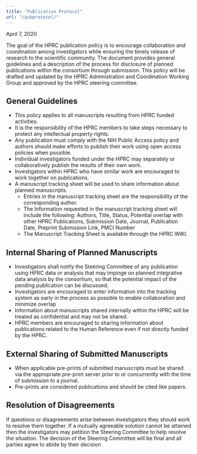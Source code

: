 ```yaml
---
title: "Publication Protocol"
url: "/pubprotocol/"
---
```


 April 7, 2020

The goal of the HPRC publication policy is to encourage collaboration and coordination among investigators while ensuring the timely release of research to the scientific community.  The document provides general guidelines and a description of the process for disclosure of planned publications within the consortium through submission.  This policy will be drafted and updated by the HPRC Administration and Coordination Working Group and approved by the HPRC steering committee.

## General Guidelines
- This policy applies to all manuscripts resulting from HPRC funded activities.
- It is the responsibility of the HPRC members to take steps necessary to protect any intellectual property rights.
- Any publication must comply with the NIH Public Access policy and authors should make efforts to publish their work using open access policies when possible.
- Individual investigators funded under the HPRC may separately or collaboratively publish the results of their own work.
- Investigators within HPRC who have similar work are encouraged to work together on publications.
- A manuscript tracking sheet will be used to share information about planned manuscripts.
    - Entries in the manuscript tracking sheet are the responsibility of the corresponding author.
    - The Information requested in the manuscript tracking sheet will include the following:  Authors, Title, Status, Potential overlap with other HPRC Publications, Submission Date, Journal, Publication Date, Preprint Submission Link, PMCI Number
    - The Manuscript Tracking Sheet is available through the HPRC WIKI.


## Internal Sharing of Planned Manuscripts
- Investigators shall notify the Steering Committee of any publication using HPRC data or analysis that may impinge on planned integrative data analysis by the consortium, so that the potential impact of the pending publication can be discussed.
- Investigators are encouraged to enter information into the tracking system as early in the process as possible to enable collaboration and minimize overlap
- Information about manuscripts shared internally within the HPRC will be treated as confidential and may not be shared. 
- HPRC members are encouraged to sharing information about publications related to the Human Reference even if not directly funded by the HPRC.

## External Sharing of Submitted Manuscripts
- When applicable pre-prints of submitted manuscripts must be shared via the appropriate pre-print server prior to or concurrently with the time of submission to a journal.
- Pre-prints are considered publications and should be cited like papers. 

## Resolution of Disagreements
If questions or disagreements arise between investigators they should work to resolve them together.  If a mutually agreeable solution cannot be attained then the investigators may petition the Steering Committee to help resolve the situation.  The decision of the Steering Committee will be final and all parties agree to abide by their decision